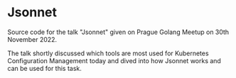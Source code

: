 # Jsonnet

Source code for the talk "Jsonnet" given on Prague Golang Meetup on 30th November 2022.

The talk shortly discussed which tools are most used for Kubernetes Configuration Management today and dived into how Jsonnet works and can be used for this task.
